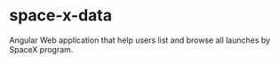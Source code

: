 # space-x-data
Angular Web application that help users list and browse all launches by SpaceX program.
